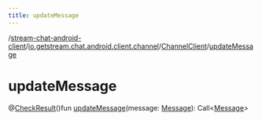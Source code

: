 ```yaml
---
title: updateMessage
---
```

/[stream-chat-android-client](../../index.md)/[io.getstream.chat.android.client.channel](../index.md)/[ChannelClient](index.md)/[updateMessage](updateMessage.md)  
  
  
  
# updateMessage  
@[CheckResult](https://developer.android.com/reference/kotlin/androidx/annotation/CheckResult.html)()fun [updateMessage](updateMessage.md)(message: [Message](../../io.getstream.chat.android.client.models/Message/index.md)): Call&lt;[Message](../../io.getstream.chat.android.client.models/Message/index.md)&gt;

